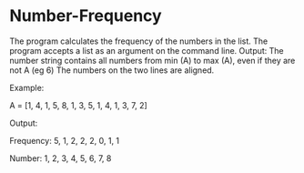 # Number-Frequency
The program calculates the frequency of the numbers in the list.
The program accepts a list as an argument on the command line.
Output: The number string contains all numbers from min (A) to max (A), even if they are not A (eg 6)
The numbers on the two lines are aligned.

Example:

A = [1, 4, 1, 5, 8, 1, 3, 5, 1, 4, 1, 3, 7, 2]

Output:

Frequency: 5, 1, 2, 2, 2, 0, 1, 1

Number: 1, 2, 3, 4, 5, 6, 7, 8
